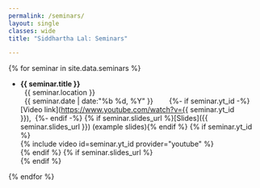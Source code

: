 ```yaml
---
permalink: /seminars/
layout: single
classes: wide
title: "Siddhartha Lal: Seminars"

---
```


{% for seminar in site.data.seminars %}

- **{{ seminar.title }}**<br>
<i class="fas fa-globe"></i>&nbsp;&nbsp;{{ seminar.location }}<br>
<i class="far fa-calendar-alt"></i>&nbsp;&nbsp;{{ seminar.date | date:"%b %d, %Y" }}&nbsp;&nbsp;&nbsp;&nbsp;
<i class="fa-solid fa-link"></i>&nbsp;&nbsp;
{%- if seminar.yt_id -%}[Video link](https://www.youtube.com/watch?v={{ seminar.yt_id }}),&nbsp;&nbsp;{%- endif -%}
{% if seminar.slides_url %}[Slides]({{ seminar.slides_url }}) (example slides){% endif %}
{% if seminar.yt_id %}<div class="yt__embed">{% include video id=seminar.yt_id provider="youtube" %}</div>{% endif %}
{% if seminar.slides_url %}<div class="yt__embed"><object data="{{ site.url }}{{ site.baseurl }}{{ seminar.slides_url }}#view=FitH" width="1200" height="800" type="application/pdf"></object></div>{% endif %}

{% endfor %}

